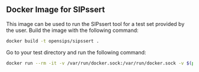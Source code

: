 ## Docker Image for SIPssert

This image can be used to run the SIPssert tool for a test set provided by the user.
Build the image with the following command:

```bash
docker build -t opensips/sipssert .
```

Go to your test directory and run the following command:

```bash
docker run --rm -it -v /var/run/docker.sock:/var/run/docker.sock -v $(pwd):$(pwd) -w $(pwd) opensips/sipssert .
```
